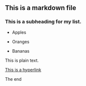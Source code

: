## This is a markdown file



### This is a subheading for my list.



* Apples

* Oranges

* Bananas
 


This is plain text.



[This is a hyperlink](http://www.google.com)



The end